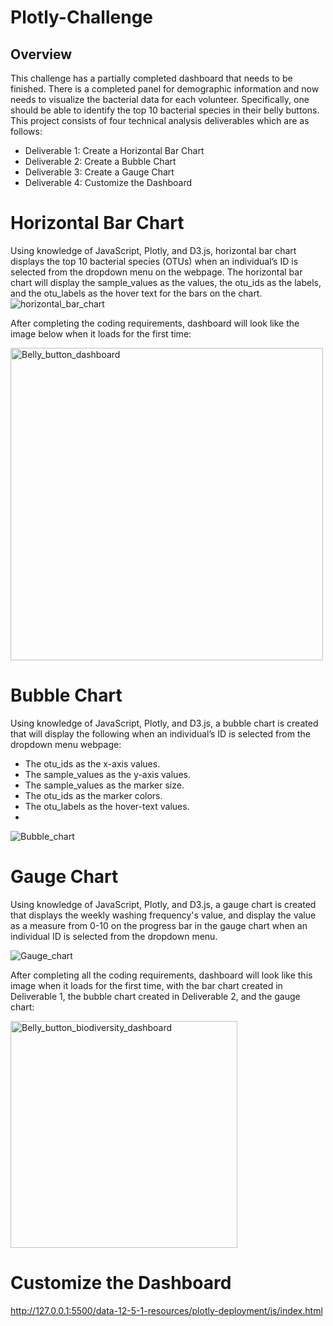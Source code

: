 # Plotly-Challenge
## Overview
This challenge has a partially completed dashboard that needs to be finished. There is a completed panel for demographic information and now needs to visualize the bacterial data for each volunteer. Specifically, one should be able to identify the top 10 bacterial species in their belly buttons. 
This project consists of four technical analysis deliverables which are as follows:

- Deliverable 1: Create a Horizontal Bar Chart
- Deliverable 2: Create a Bubble Chart
- Deliverable 3: Create a Gauge Chart
- Deliverable 4: Customize the Dashboard
# Horizontal Bar Chart
Using knowledge of JavaScript, Plotly, and D3.js, horizontal bar chart displays the top 10 bacterial species (OTUs) when an individual’s ID is selected from the dropdown menu on the webpage. The horizontal bar chart will display the sample_values as the values, the otu_ids as the labels, and the otu_labels as the hover text for the bars on the chart.
![horizontal_bar_chart](https://user-images.githubusercontent.com/89113627/151871625-ed4d6edd-3ab9-493a-b169-48e3fa409f80.png)

After completing the coding requirements, dashboard will look like the image below when it loads for the first time:

<img width="500" alt="Belly_button_dashboard" src="https://user-images.githubusercontent.com/89113627/151872656-4f1cc1e7-6556-44e2-89fd-4fb5dfc40cde.png">

# Bubble Chart
Using knowledge of JavaScript, Plotly, and D3.js, a bubble chart is created that will display the following when an individual’s ID is selected from the dropdown menu webpage:

- The otu_ids as the x-axis values.
- The sample_values as the y-axis values.
- The sample_values as the marker size.
- The otu_ids as the marker colors.
- The otu_labels as the hover-text values.
- 
![Bubble_chart](https://user-images.githubusercontent.com/89113627/151873383-85181221-b796-4cb7-b762-ee8d620f36b2.png)

# Gauge Chart
Using knowledge of JavaScript, Plotly, and D3.js, a gauge chart is created that displays the weekly washing frequency's value, and display the value as a measure from 0-10 on the progress bar in the gauge chart when an individual ID is selected from the dropdown menu.

![Gauge_chart](https://user-images.githubusercontent.com/89113627/151874032-fa2dab27-8585-4f64-b543-7cd536448e46.png)

After completing all the coding requirements, dashboard will look like this image when it loads for the first time, with the bar chart created in Deliverable 1, the bubble chart created in Deliverable 2, and the gauge chart:

<img width="363" alt="Belly_button_biodiversity_dashboard" src="https://user-images.githubusercontent.com/89113627/151875263-5aa6d389-71cd-4ef7-991e-7bf497c9a309.png">

# Customize the Dashboard

http://127.0.0.1:5500/data-12-5-1-resources/plotly-deployment/js/index.html

